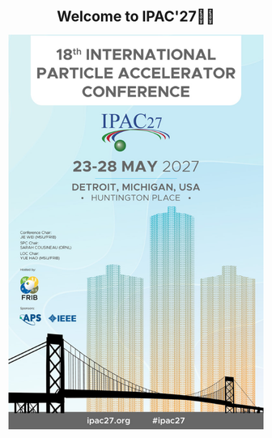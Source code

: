 <h1 style="text-align:center;">Welcome to IPAC'27🍾🎉</h1>

![Detroit Skyline](./resources/IPAC27_final_v2_web.jpg "IPAC'27 Official Poster")
